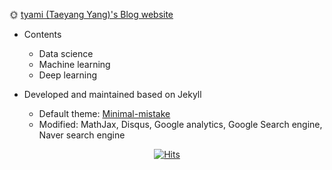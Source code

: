 🌞 [tyami (Taeyang Yang)'s Blog website](https://tyami.github.io/)  

- Contents
  - Data science
  - Machine learning
  - Deep learning
  
- Developed and maintained based on Jekyll
  - Default theme: [Minimal-mistake](https://mmistakes.github.io/minimal-mistakes/)
  - Modified: MathJax, Disqus, Google analytics, Google Search engine, Naver search engine

<div align=center>
  
[![Hits](https://hits.seeyoufarm.com/api/count/incr/badge.svg?url=https%3A%2F%2Ftyami.github.io&count_bg=%2379C83D&title_bg=%23555555&icon=&icon_color=%23E7E7E7&title=hits&edge_flat=false)](https://hits.seeyoufarm.com)

</div>
